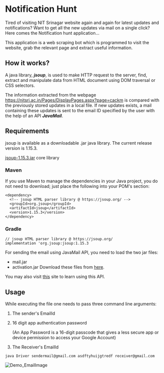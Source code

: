 
# Notification Hunt

Tired of visiting NIT Srinagar website again and again for latest updates and notifications?
Want to get all the new updates via mail on a single click?
Here comes the Notification hunt application...

This application is a web scraping bot which is programmed to visit the website, grab the relevant page and extract useful information.




## How it works?

A java library, ***jsoup***, is used to make HTTP request to the server, find, extract and manipulate data from HTML document using DOM traversal or CSS selectors.

The information extracted from the webpage https://nitsri.ac.in/Pages/DisplayPages.aspx?page=cackm is compared with the previously stored updates in a local file. If new updates exists, a mail containing these updates is sent to the email ID specified by the user with the help of an API  ***JavaMail***.


## Requirements

jsoup is available as a downloadable .jar java library. The current release version is 1.15.3.

[jsoup-1.15.3.jar](https://jsoup.org/packages/jsoup-1.15.3.jar) core library

### Maven

If you use Maven to manage the dependencies in your Java project, you do not need to download; just place the following into your POM's <dependencies> section:

```
<dependency>
  <!-- jsoup HTML parser library @ https://jsoup.org/ -->
  <groupId>org.jsoup</groupId>
  <artifactId>jsoup</artifactId>
  <version>1.15.3</version>
</dependency>
```
### Gradle

```
// jsoup HTML parser library @ https://jsoup.org/
implementation 'org.jsoup:jsoup:1.15.3
```

For sending the email using JavaMail API, you need to load the two jar files:
* mail.jar   
* activation.jar
Download these files from [here](https://static.javatpoint.com/src/mail/mailactivation.zip).

You may also visit [this](https://www.javatpoint.com/java-mail-api-tutorial) site to learn using this API.


## Usage

While executing the file one needs to pass three command line arguments:
1. The sender's EmailId
2. 16 digit app authentication password

    (An App Password is a 16-digit passcode that gives a less secure app or device permission to access your Google Account)
3. The Receiver's EmailId

```
java Driver sendermail@gmail.com asdftyhuijgtredf receiver@gmail.com
```

  ![Demo_EmailImage](https://user-images.githubusercontent.com/104207247/191587732-a88ed3d8-3133-4753-b35b-6eda56cf7fcf.jpeg)


  
